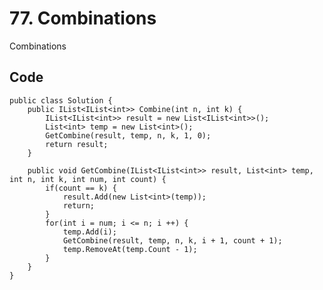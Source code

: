 # 77. Combinations
Combinations


## Code
    public class Solution {
        public IList<IList<int>> Combine(int n, int k) {
            IList<IList<int>> result = new List<IList<int>>();
            List<int> temp = new List<int>();
            GetCombine(result, temp, n, k, 1, 0);
            return result;
        }
        
        public void GetCombine(IList<IList<int>> result, List<int> temp, int n, int k, int num, int count) {
            if(count == k) {
                result.Add(new List<int>(temp));
                return;
            }
            for(int i = num; i <= n; i ++) {
                temp.Add(i);
                GetCombine(result, temp, n, k, i + 1, count + 1);
                temp.RemoveAt(temp.Count - 1);
            }
        }
    }